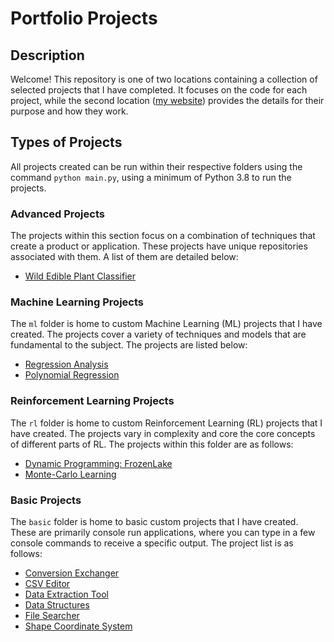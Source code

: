 # Portfolio Projects

## Description

Welcome! This repository is one of two locations containing a collection of selected projects that I have completed. It focuses on the code for each project, while the second location ([my website](https://acius.co.uk/portfolio/)) provides the details for their purpose and how they work.

## Types of Projects

All projects created can be run within their respective folders using the command `python main.py`, using a minimum of Python 3.8 to run the projects.

### Advanced Projects

The projects within this section focus on a combination of techniques that create a product or application. These projects have unique repositories associated with them. A list of them are detailed below:

- [Wild Edible Plant Classifier](https://github.com/Achronus/wep-classifier)

### Machine Learning Projects

The `ml` folder is home to custom Machine Learning (ML) projects that I have created. The projects cover a variety of techniques and models that are fundamental to the subject. The projects are listed below:

- [Regression Analysis](/ml/regression_analysis)
- [Polynomial Regression](/ml/polynomial_regression)

### Reinforcement Learning Projects

The `rl` folder is home to custom Reinforcement Learning (RL) projects that I have created. The projects vary in complexity and core the core concepts of different parts of RL. The projects within this folder are as follows:

- [Dynamic Programming: FrozenLake](/rl/dynamic_programming)
- [Monte-Carlo Learning](/rl/monte_carlo)

### Basic Projects

The `basic` folder is home to basic custom projects that I have created. These are primarily console run applications, where you can type in a few console commands to receive a specific output. The project list is as follows:

- [Conversion Exchanger](/basic/conversion_exchanger)
- [CSV Editor](/basic/csv_editor)
- [Data Extraction Tool](/basic/data_extraction_tool)
- [Data Structures](/basic/data_structures)
- [File Searcher](/basic/file_searcher)
- [Shape Coordinate System](/basic/shape_coordinate_system)